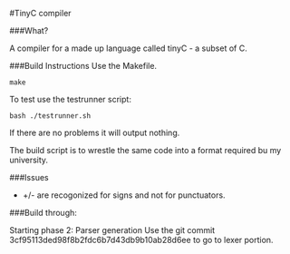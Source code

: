 #TinyC compiler

###What?

A compiler for a made up language called tinyC - a subset of C.

###Build Instructions
Use the Makefile.

```
make
```

To test use the testrunner script:

```
bash ./testrunner.sh
```
If there are no problems it will output nothing.

The build script is to wrestle the same code into a format required bu my university.

###Issues
* +/- are recogonized for signs and not for punctuators.


###Build through:

Starting phase 2: Parser generation
Use the git commit 3cf95113ded98f8b2fdc6b7d43db9b10ab28d6ee to go to lexer portion.
